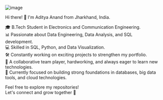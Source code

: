   
  ![image](https://github.com/user-attachments/assets/4b3252bc-5e6f-4467-ae21-e69854eed66e)

Hi there! 👋 I'm Aditya Anand from  Jharkhand, India.

🎓 B.Tech Student in Electronics and Communication Engineering.  
📊 Passionate about Data Engineering, Data Analysis, and SQL development.  
💻 Skilled in SQL, Python, and Data Visualization.                                                                                                     
🛠️ Constantly working on exciting projects to strengthen my portfolio.       
🤝 A collaborative team player, hardworking, and always eager to learn new technologies.  
🚀 Currently focused on building strong foundations in databases, big data tools, and cloud technologies.

Feel free to explore my repositories!  
Let's connect and grow together 🚀
